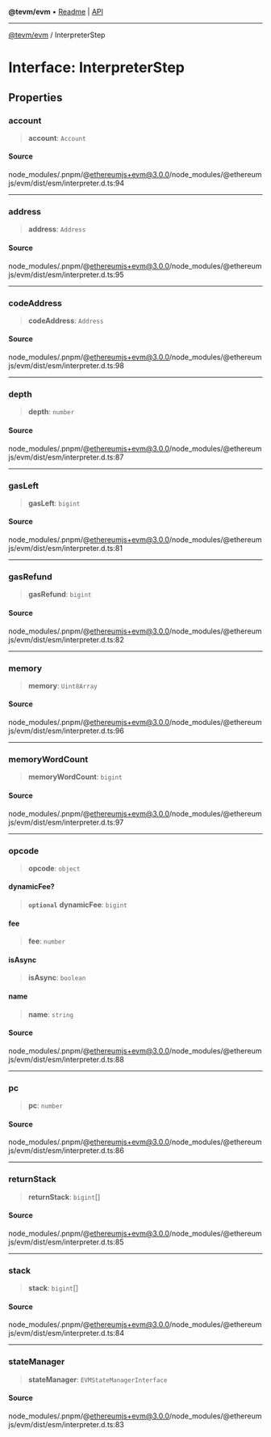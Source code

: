 **@tevm/evm** • [Readme](../README.md) \| [API](../globals.md)

***

[@tevm/evm](../README.md) / InterpreterStep

# Interface: InterpreterStep

## Properties

### account

> **account**: `Account`

#### Source

node\_modules/.pnpm/@ethereumjs+evm@3.0.0/node\_modules/@ethereumjs/evm/dist/esm/interpreter.d.ts:94

***

### address

> **address**: `Address`

#### Source

node\_modules/.pnpm/@ethereumjs+evm@3.0.0/node\_modules/@ethereumjs/evm/dist/esm/interpreter.d.ts:95

***

### codeAddress

> **codeAddress**: `Address`

#### Source

node\_modules/.pnpm/@ethereumjs+evm@3.0.0/node\_modules/@ethereumjs/evm/dist/esm/interpreter.d.ts:98

***

### depth

> **depth**: `number`

#### Source

node\_modules/.pnpm/@ethereumjs+evm@3.0.0/node\_modules/@ethereumjs/evm/dist/esm/interpreter.d.ts:87

***

### gasLeft

> **gasLeft**: `bigint`

#### Source

node\_modules/.pnpm/@ethereumjs+evm@3.0.0/node\_modules/@ethereumjs/evm/dist/esm/interpreter.d.ts:81

***

### gasRefund

> **gasRefund**: `bigint`

#### Source

node\_modules/.pnpm/@ethereumjs+evm@3.0.0/node\_modules/@ethereumjs/evm/dist/esm/interpreter.d.ts:82

***

### memory

> **memory**: `Uint8Array`

#### Source

node\_modules/.pnpm/@ethereumjs+evm@3.0.0/node\_modules/@ethereumjs/evm/dist/esm/interpreter.d.ts:96

***

### memoryWordCount

> **memoryWordCount**: `bigint`

#### Source

node\_modules/.pnpm/@ethereumjs+evm@3.0.0/node\_modules/@ethereumjs/evm/dist/esm/interpreter.d.ts:97

***

### opcode

> **opcode**: `object`

#### dynamicFee?

> **`optional`** **dynamicFee**: `bigint`

#### fee

> **fee**: `number`

#### isAsync

> **isAsync**: `boolean`

#### name

> **name**: `string`

#### Source

node\_modules/.pnpm/@ethereumjs+evm@3.0.0/node\_modules/@ethereumjs/evm/dist/esm/interpreter.d.ts:88

***

### pc

> **pc**: `number`

#### Source

node\_modules/.pnpm/@ethereumjs+evm@3.0.0/node\_modules/@ethereumjs/evm/dist/esm/interpreter.d.ts:86

***

### returnStack

> **returnStack**: `bigint`[]

#### Source

node\_modules/.pnpm/@ethereumjs+evm@3.0.0/node\_modules/@ethereumjs/evm/dist/esm/interpreter.d.ts:85

***

### stack

> **stack**: `bigint`[]

#### Source

node\_modules/.pnpm/@ethereumjs+evm@3.0.0/node\_modules/@ethereumjs/evm/dist/esm/interpreter.d.ts:84

***

### stateManager

> **stateManager**: `EVMStateManagerInterface`

#### Source

node\_modules/.pnpm/@ethereumjs+evm@3.0.0/node\_modules/@ethereumjs/evm/dist/esm/interpreter.d.ts:83
